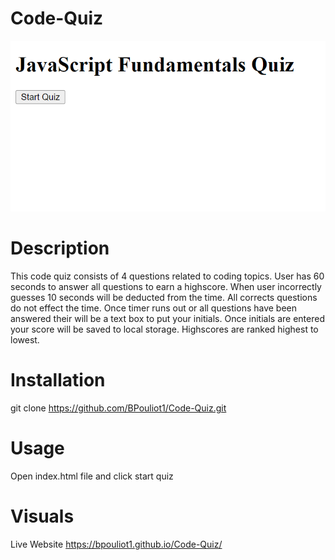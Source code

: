 # Code-Quiz
![alt text](image.png)

# Description

This code quiz consists of 4 questions related to coding topics. User has 60 seconds to answer all questions to earn a highscore. When user incorrectly guesses 10 seconds will be deducted from the time. All corrects questions do not effect the time. Once timer runs out or all questions have been answered their will be a text box to put your initials. Once initials are entered your score will be saved to local storage. Highscores are ranked highest to lowest.

# Installation

git clone https://github.com/BPouliot1/Code-Quiz.git

# Usage

Open index.html file and click start quiz

# Visuals 

Live Website https://bpouliot1.github.io/Code-Quiz/ 


